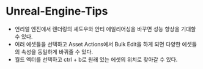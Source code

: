 # Unreal-Engine-Tips

* 언리얼 엔진에서 렌더링의 셰도우와 안티 에일리어싱을 바꾸면 성능 향상을 기대할 수 있다.
* 여러 에셋들을 선택하고 Asset Actions에서 Bulk Edit을 하게 되면 다양한 에셋들의 속성을 동일하게 바꿔줄 수 있다.
* 월드 엑터를 선택하고 ctrl + b로 원래 있는 에셋의 위치로 찾아갈 수 있다.
